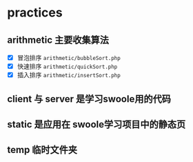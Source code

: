 # practices
## arithmetic  主要收集算法
- [x] 冒泡排序 `arithmetic/bubbleSort.php`
- [x] 快速排序 `arithmetic/quickSort.php`
- [x] 插入排序 `arithmetic/insertSort.php`

## client 与 server 是学习swoole用的代码
## static 是应用在 swoole学习项目中的静态页
## temp 临时文件夹
